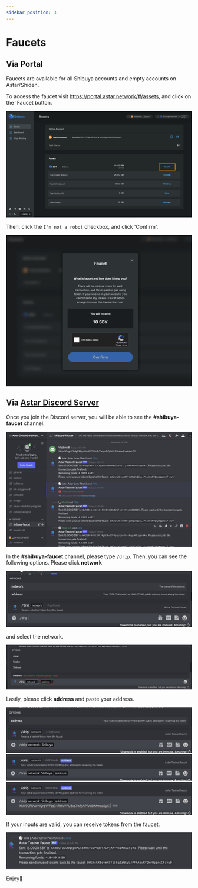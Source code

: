 ```yaml
---
sidebar_position: 3
---
```


# Faucets

## Via Portal

Faucets are available for all Shibuya accounts and empty accounts on Astar/Shiden.

To access the faucet visit <https://portal.astar.network/#/assets>, and click on the 'Faucet button.

![1](img/1.png)

Then, click the `I'm not a robot` checkbox, and click 'Confirm'.

![2](img/2.png)

## Via [Astar Discord Server](https://discord.com/invite/kvRRnvBbQn)

Once you join the Discord server, you will be able to see the **#shibuya-faucet** channel.

![3](img/3.png)

In the **#shibuya-faucet** channel, please type `/drip`. Then, you can see the following options. Please click **network**

![4](img/4.png)

and select the network.

![5](img/5.png)

Lastly, please click **address** and paste your address.

![6](img/6.png)
![7](img/7.png)
![8](img/8.png)

If your inputs are valid, you can receive tokens from the faucet.

![9](img/9.png)

Enjoy🚀
